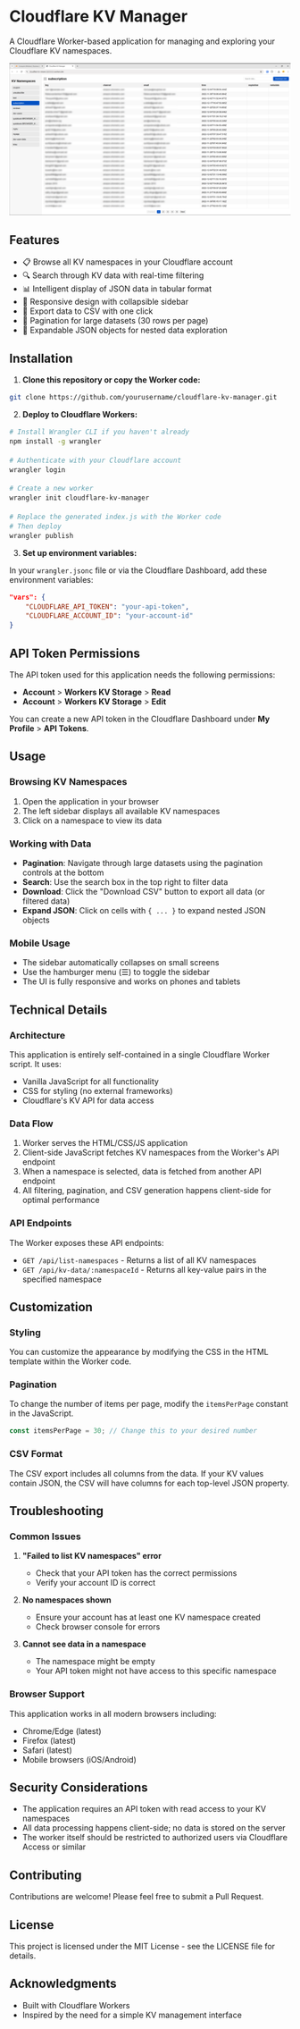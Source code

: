 # Cloudflare KV Manager

A Cloudflare Worker-based application for managing and exploring your Cloudflare KV namespaces.

![Cloudflare KV Manager Screenshot](cfkvv.png)

## Features

- 📋 Browse all KV namespaces in your Cloudflare account
- 🔍 Search through KV data with real-time filtering
- 📊 Intelligent display of JSON data in tabular format
- 📱 Responsive design with collapsible sidebar
- 📄 Export data to CSV with one click
- 📑 Pagination for large datasets (30 rows per page)
- 🔄 Expandable JSON objects for nested data exploration

## Installation

1. **Clone this repository or copy the Worker code:**

```bash
git clone https://github.com/yourusername/cloudflare-kv-manager.git
```

2. **Deploy to Cloudflare Workers:**

```bash
# Install Wrangler CLI if you haven't already
npm install -g wrangler

# Authenticate with your Cloudflare account
wrangler login

# Create a new worker
wrangler init cloudflare-kv-manager

# Replace the generated index.js with the Worker code
# Then deploy
wrangler publish
```

3. **Set up environment variables:**

In your `wrangler.jsonc` file or via the Cloudflare Dashboard, add these environment variables:

```json
"vars": {
    "CLOUDFLARE_API_TOKEN": "your-api-token",
    "CLOUDFLARE_ACCOUNT_ID": "your-account-id"
}
```

## API Token Permissions

The API token used for this application needs the following permissions:

- **Account** > **Workers KV Storage** > **Read**
- **Account** > **Workers KV Storage** > **Edit**

You can create a new API token in the Cloudflare Dashboard under **My Profile** > **API Tokens**.

## Usage

### Browsing KV Namespaces

1. Open the application in your browser
2. The left sidebar displays all available KV namespaces
3. Click on a namespace to view its data

### Working with Data

- **Pagination**: Navigate through large datasets using the pagination controls at the bottom
- **Search**: Use the search box in the top right to filter data
- **Download**: Click the "Download CSV" button to export all data (or filtered data)
- **Expand JSON**: Click on cells with `{ ... }` to expand nested JSON objects

### Mobile Usage

- The sidebar automatically collapses on small screens
- Use the hamburger menu (☰) to toggle the sidebar
- The UI is fully responsive and works on phones and tablets

## Technical Details

### Architecture

This application is entirely self-contained in a single Cloudflare Worker script. It uses:

- Vanilla JavaScript for all functionality
- CSS for styling (no external frameworks)
- Cloudflare's KV API for data access

### Data Flow

1. Worker serves the HTML/CSS/JS application
2. Client-side JavaScript fetches KV namespaces from the Worker's API endpoint
3. When a namespace is selected, data is fetched from another API endpoint
4. All filtering, pagination, and CSV generation happens client-side for optimal performance

### API Endpoints

The Worker exposes these API endpoints:

- `GET /api/list-namespaces` - Returns a list of all KV namespaces
- `GET /api/kv-data/:namespaceId` - Returns all key-value pairs in the specified namespace

## Customization

### Styling

You can customize the appearance by modifying the CSS in the HTML template within the Worker code.

### Pagination

To change the number of items per page, modify the `itemsPerPage` constant in the JavaScript.

```javascript
const itemsPerPage = 30; // Change this to your desired number
```

### CSV Format

The CSV export includes all columns from the data. If your KV values contain JSON, the CSV will have columns for each top-level JSON property.

## Troubleshooting

### Common Issues

1. **"Failed to list KV namespaces" error**
   - Check that your API token has the correct permissions
   - Verify your account ID is correct

2. **No namespaces shown**
   - Ensure your account has at least one KV namespace created
   - Check browser console for errors

3. **Cannot see data in a namespace**
   - The namespace might be empty
   - Your API token might not have access to this specific namespace

### Browser Support

This application works in all modern browsers including:
- Chrome/Edge (latest)
- Firefox (latest)
- Safari (latest)
- Mobile browsers (iOS/Android)

## Security Considerations

- The application requires an API token with read access to your KV namespaces
- All data processing happens client-side; no data is stored on the server
- The worker itself should be restricted to authorized users via Cloudflare Access or similar

## Contributing

Contributions are welcome! Please feel free to submit a Pull Request.

## License

This project is licensed under the MIT License - see the LICENSE file for details.

## Acknowledgments

- Built with Cloudflare Workers
- Inspired by the need for a simple KV management interface
